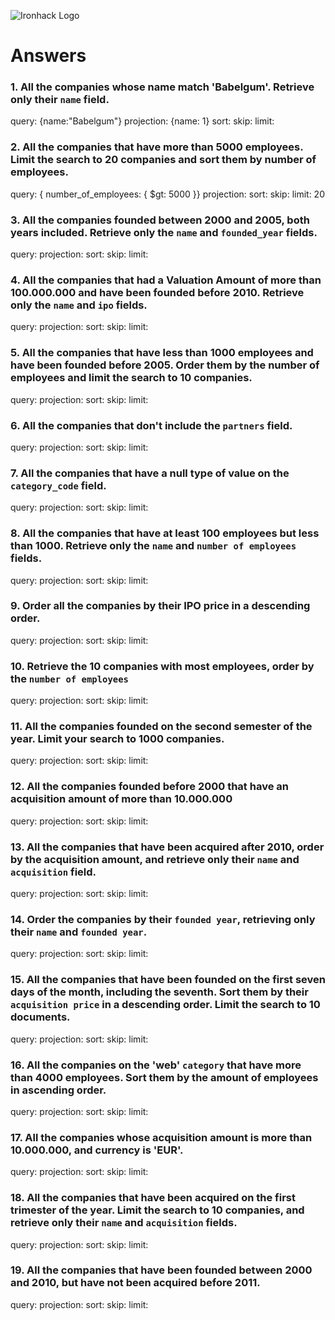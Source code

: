 ![Ironhack Logo](https://i.imgur.com/1QgrNNw.png)

# Answers

### 1. All the companies whose name match 'Babelgum'. Retrieve only their `name` field.

<!-- Your Code Goes Here -->
query: {name:"Babelgum"}
projection: {name: 1}
sort: 
skip: 
limit: 

### 2. All the companies that have more than 5000 employees. Limit the search to 20 companies and sort them by **number of employees**.

<!-- Your Code Goes Here -->
query: { number_of_employees: { $gt: 5000 }}
projection:
sort: 
skip: 
limit: 20


### 3. All the companies founded between 2000 and 2005, both years included. Retrieve only the `name` and `founded_year` fields.

<!-- Your Code Goes Here -->
query: 
projection:
sort: 
skip: 
limit: 
### 4. All the companies that had a Valuation Amount of more than 100.000.000 and have been founded before 2010. Retrieve only the `name` and `ipo` fields.

<!-- Your Code Goes Here -->
query: 
projection:
sort: 
skip: 
limit: 
### 5. All the companies that have less than 1000 employees and have been founded before 2005. Order them by the number of employees and limit the search to 10 companies.

<!-- Your Code Goes Here -->
query: 
projection:
sort: 
skip: 
limit: 
### 6. All the companies that don't include the `partners` field.

<!-- Your Code Goes Here -->
query: 
projection:
sort: 
skip: 
limit: 
### 7. All the companies that have a null type of value on the `category_code` field.

<!-- Your Code Goes Here -->
query: 
projection:
sort: 
skip: 
limit: 
### 8. All the companies that have at least 100 employees but less than 1000. Retrieve only the `name` and `number of employees` fields.

<!-- Your Code Goes Here -->
query: 
projection:
sort: 
skip: 
limit: 
### 9. Order all the companies by their IPO price in a descending order.

<!-- Your Code Goes Here -->
query: 
projection:
sort: 
skip: 
limit: 
### 10. Retrieve the 10 companies with most employees, order by the `number of employees`

<!-- Your Code Goes Here -->
query: 
projection:
sort: 
skip: 
limit: 
### 11. All the companies founded on the second semester of the year. Limit your search to 1000 companies.

<!-- Your Code Goes Here -->
query: 
projection:
sort: 
skip: 
limit: 
### 12. All the companies founded before 2000 that have an acquisition amount of more than 10.000.000

<!-- Your Code Goes Here -->
query: 
projection:
sort: 
skip: 
limit: 
### 13. All the companies that have been acquired after 2010, order by the acquisition amount, and retrieve only their `name` and `acquisition` field.

<!-- Your Code Goes Here -->
query: 
projection:
sort: 
skip: 
limit: 
### 14. Order the companies by their `founded year`, retrieving only their `name` and `founded year`.

<!-- Your Code Goes Here -->
query: 
projection:
sort: 
skip: 
limit: 
### 15. All the companies that have been founded on the first seven days of the month, including the seventh. Sort them by their `acquisition price` in a descending order. Limit the search to 10 documents.

<!-- Your Code Goes Here -->
query: 
projection:
sort: 
skip: 
limit: 
### 16. All the companies on the 'web' `category` that have more than 4000 employees. Sort them by the amount of employees in ascending order.

<!-- Your Code Goes Here -->
query: 
projection:
sort: 
skip: 
limit: 
### 17. All the companies whose acquisition amount is more than 10.000.000, and currency is 'EUR'.

<!-- Your Code Goes Here -->
query: 
projection:
sort: 
skip: 
limit: 
### 18. All the companies that have been acquired on the first trimester of the year. Limit the search to 10 companies, and retrieve only their `name` and `acquisition` fields.

<!-- Your Code Goes Here -->
query: 
projection:
sort: 
skip: 
limit: 
### 19. All the companies that have been founded between 2000 and 2010, but have not been acquired before 2011.

<!-- Your Code Goes Here -->
query: 
projection:
sort: 
skip: 
limit: 